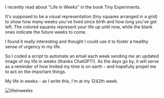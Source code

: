 I recently read about "Life in Weeks" in the book Tiny Experiments. 

It's supposed to be a visual representation (tiny squares arranged in a grid) to show how many weeks you've lived since birth and how long you've got left. The colored squares represent your life up until now, while the blank ones indicate the future weeks to come.

I found it really interesting and thought I could use it to foster a healthy sense of urgency in my life.

So I coded a script to automate an email each week sending me an updated image of my life in weeks (thanks ChatGPT!). 
As the days go by, it will serve as a reminder of how limited my time is on earth - and hopefully propel me to act on the important things.


My life in weeks - as I write this, I'm at my 1242th week.

![lifeinweeks](https://github.com/user-attachments/assets/5b384b68-cf35-4237-a939-657780296f86)
